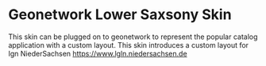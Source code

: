 # Geonetwork Lower Saxsony Skin

This skin can be plugged on to geonetwork to represent the popular catalog application with a custom layout. This skin introduces a custom layout for Ign NiederSachsen https://www.lgln.niedersachsen.de
